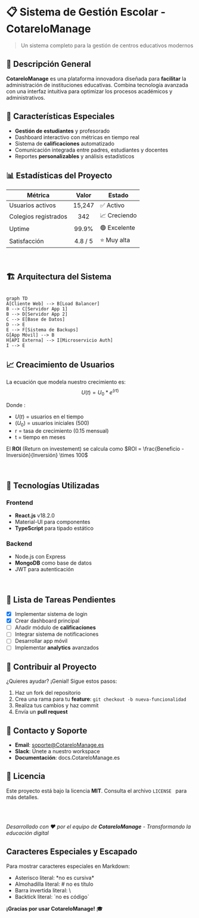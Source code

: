 
# 📋 Sistema de Gestión Escolar - CotareloManage

> Un sistema completo para la gestión de centros educativos modernos

## 🎯 Descripción General  

**CotareloManage** es una plataforma innovadora diseñada para **facilitar** la administración de instituciones educativas. Combina tecnología avanzada con una interfaz intuitiva para optimizar los procesos académicos y administrativos.  

## 🌟 Características Especiales  

- **Gestión de estudiantes** y profesorado  
- Dashboard interactivo con métricas en tiempo real  
- Sistema de **calificaciones** automatizado  
- Comunicación integrada entre padres, estudiantes y docentes  
- Reportes **personalizables** y análisis estadísticos


## 📊 Estadísticas del Proyecto  

| Métrica              |  Valor     | Estado       |
|----------------------|:------------:|---------------|
| Usuarios activos     | 15,247     | ✅ Activo    |
| Colegios registrados | 342        | 📈 Creciendo |
| Uptime               | 99.9%      | 🟢 Excelente |
| Satisfacción         | 4.8 / 5    | ⭐ Muy alta  |

<br>

## 🏗️ Arquitectura del Sistema
``` mermaid

graph TD
A[Cliente Web] --> B[Load Balancer]
B --> C[Servidor App 1]
B --> D[Servidor App 2]
C --> E[Base de Datos]
D --> E
E --> F[Sistema de Backups]
G[App Móvil] --> B
H[API Externa] --> I[Microservicio Auth]
I --> E

```
## 📈 Creacimiento de Usuarios

La ecuación que modela nuestro crecimiento es: $$U(t) = U_0 * e^(rt)$$

Donde :

- $U(t)$ = usuarios en el tiempo  
- $(U_0)$ = usuarios iniciales (500)  
- r = tasa de crecimiento (0.15 mensual)  
- t = tiempo en meses

El **ROI** (Return on investement) se calcula como $ROI = \frac{Beneficio -Inversión}{Inversión} \times 100$

<br>

## 🔧 Tecnologías Utilizadas

### Frontend
- **React.js** v18.2.0
- Material-UI para componentes
- **TypeScript** para tipado estático

### Backend
- Node.js con Express
- **MongoDB** como base de datos
- JWT para autenticación

<br>

## 📝 Lista de Tareas Pendientes

- [x] Implementar sistema de login  
- [x] Crear dashboard principal  
- [ ] Añadir módulo de **calificaciones**  
- [ ] Integrar sistema de notificaciones  
- [ ] Desarrollar app móvil  
- [ ] Implementar **analytics** avanzados

## 🤝 Contribuir al Proyecto

¿Quieres ayudar? ¡Genial! Sigue estos pasos:
1. Haz un fork del repositorio  
2. Crea una rama para tu **feature**: ``` git checkout -b nueva-funcionalidad ```
3. Realiza tus cambios y haz commit
4. Envía un **pull request**

## 📧 Contacto y Soporte

- **Email**: soporte@CotareloManage.es
- **Slack**: Únete a nuestro workspace
- **Documentación**: docs.CotareloManage.es

## 📜 Licencia

Este proyecto está bajo la licencia **MIT**. Consulta el archivo ```LICENSE ``` para más detalles.

<br>

<br>

*Desarrollado con ❤️ por el equipo de **CotareloManage** - Transformando la educación digital*

## Caracteres Especiales y Escapado
Para mostrar caracteres especiales en Markdown:

- Asterisco literal: \*no es cursiva* 
- Almohadilla literal: \# no es título
- Barra invertida literal: \\
- Backtick literal: \`no es código`
  
**¡Gracias por usar CotareloManage!** 🎓
